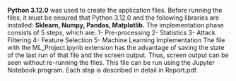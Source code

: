 **Python 3.12.0** was used to create the application files. Before running the files, it must be ensured that Python 3.12.0
and the following libraries are installed: 
**Sklearn, 
Numpy,
Pandas, 
Matplotlib.**
The implementation phase consists of 5 steps, which are: 1- Pre-processing 2- Statistics 3- Attack Filtering 4- Feature Selection 5- Machine Learning Implementation 
The file with the ML_Project.ipynb extension has the advantage of saving the state of the last run of that file and the screen output. 
Thus, screen output can be seen without re-running the files. This file can be run using the Jupyter Notebook program.
Each step is described in detail in Report.pdf.
